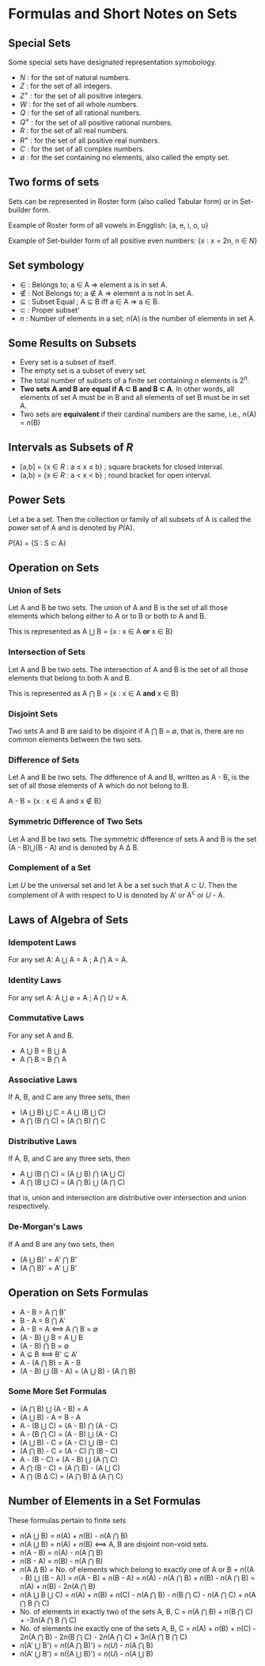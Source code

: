 # Formulas and Short Notes on Sets 

## Special Sets 

Some special sets have designated representation symobology. 

* *N* : for the set of natural numbers.
* *Z* : for the set of all integers.
* *Z<sup>+</sup>* : for the set of all positive integers.
* *W* : for the set of all whole numbers.  
* *Q* : for the set of all rational numbers.
* *Q<sup>+</sup>* : for the set of all positive rational numbers.
* *R* : for the set of all real numbers.
* *R<sup>+</sup>* : for the set of all positive real numbers. 
* *C* : for the set of all complex numbers.
* ∅ : for the set containing no elements, also called the empty set. 

## Two forms of sets

Sets can be represented in Roster form (also called Tabular form) or in Set-builder form. 

Example of Roster form of all vowels in Engglish: {a, e, i, o, u}

Example of Set-builder form of all positive even numbers: {x : x = 2n, n ∈ *N*}

## Set symbology 

* ∈ : Belongs to; a ∈ A ⇒ element a is in set A. 
* ∉ : Not Belongs to; a ∉ A ⇒ element a is not in set A.
* ⊆ : Subset Equal ; A ⊆ B iff a ∈ A ⇒ a ∈ B. 
* ⊂ : Proper subset'
* *n* : Number of elements in a set; *n*(A) is the number of elements in set A.

## Some Results on Subsets

* Every set is a subset of itself.
* The empty set is a subset of every set. 
* The total number of subsets of a finite set containing *n* elements is 2<sup>*n*</sup>. 
* **Two sets A and B are equal if A ⊂ B and B ⊂ A**. In other words, all elements of set A must be in B and all elements of set B must be in set A.
* Two sets are **equivalent** if their cardinal numbers are the same, i.e., *n*(A) = *n*(B)

## Intervals as Subsets of *R*

* [a,b] = {x ∈ *R* : a ≤ x ≤ b} ; square brackets for closed interval.
* (a,b) = {x ∈ *R* : a < x < b} ; round bracket for open interval. 

## Power Sets

Let a be a set. Then the collection or family of all subsets of A is called the power set of A and is denoted by *P*(A).

*P*(A) = {S : S ⊂ A}

## Operation on Sets

### Union of Sets

Let A and B be two sets. The union of A and B is the set of all those elements which belong either to A or to B or both to A and B. 

This is represented as A ⋃ B = {x : x ∈ A **or** x ∈ B}

### Intersection of Sets

Let A and B be two sets. The intersection of A and B is the set of all those elements that belong to both A and B.

This is represented as A ⋂ B = {x : x ∈ A **and** x ∈ B}

### Disjoint Sets

Two sets A and B are said to be disjoint if A ⋂ B = ∅, that is, there are no common elements between the two sets. 

### Difference of Sets

Let A and B be two sets. The difference of A and B, written as A - B, is the set of all those elements of A which do not belong to B. 

A - B = {x : x ∈ A and x ∉ B}

### Symmetric Difference of Two Sets

Let A and B be two sets. The symmetric difference of sets A and B is the set (A - B)⋃(B - A) and is denoted by A Δ B.

### Complement of a Set

Let *U* be the universal set and let A be a set such that A ⊂ *U*. Then the complement of A with respect to U is denoted by A' or A<sup>c</sup> or *U* - A.

## Laws of Algebra of Sets

### Idempotent Laws

For any set A: A ⋃ A = A ;  A ⋂ A = A.

### Identity Laws

For any set A: A ⋃ ∅ = A ; A ⋂ *U* = A.

### Commutative Laws

For any set A and B.

* A ⋃ B = B ⋃ A
* A ⋂ B = B ⋂ A

### Associative Laws

If A, B, and C are any three sets, then 

* (A ⋃ B) ⋃ C = A ⋃ (B ⋃ C)
* A ⋂ (B ⋂ C) = (A ⋂ B) ⋂ C

### Distributive Laws

If A, B, and C are any three sets, then 

* A ⋃ (B ⋂ C) = (A ⋃ B) ⋂ (A ⋃ C)
* A ⋂ (B ⋃ C) = (A ⋂ B) ⋃ (A ⋂ C) 

that is, union and intersection are distributive over intersection and union respectively. 

### De-Morgan's Laws

If A and B are any two sets, then

* (A ⋃ B)' = A' ⋂ B'
* (A ⋂ B)' = A' ⋃ B'

## Operation on Sets Formulas

* A - B = A ⋂ B'
* B - A = B ⋂ A'
* A - B = A ⟺ A ⋂ B = ∅
* (A - B) ⋃ B = A ⋃ B
* (A - B) ⋂ B = ∅
* A ⊆ B ⟺ B' ⊆ A'
* A - (A ⋂ B) = A - B
* (A - B) ⋃ (B - A) = (A ⋃ B) - (A ⋂ B)

### Some More Set Formulas

* (A ⋂ B) ⋃ (A - B) = A
* (A ⋃ B) - A = B - A
* A - (B ⋃ C) = (A - B) ⋂ (A - C)
* A - (B ⋂ C) = (A - B) ⋃ (A - C)
* (A ⋃ B) - C = (A - C) ⋃ (B - C)
* (A ⋂ B) - C = (A - C) ⋂ (B - C)
* A - (B - C) = (A - B) ⋃ (A ⋂ C)
* A ⋂ (B - C) = (A ⋂ B) - (A ⋃ C)
* A ⋂ (B Δ C) = (A ⋂ B) Δ (A ⋂ C)

## Number of Elements in a Set Formulas 

These formulas pertain to finite sets

* *n*(A ⋃ B) = *n*(A) + *n*(B) - *n*(A ⋂ B)
* *n*(A ⋃ B) = *n*(A) + *n*(B) ⟺ A, B are disjoint non-void sets.
* *n*(A - B) = *n*(A) - *n*(A ⋂ B)
* *n*(B - A) = *n*(B) - *n*(A ⋂ B)
* *n*(A Δ B) = No. of elements which belong to exactly one of A or B
             = *n*((A - B) ⋃ (B - A))
             = *n*(A - B) + *n*(B - A)
             = *n*(A) - *n*(A ⋂ B) + *n*(B) - *n*(A ⋂ B)
             = *n*(A) + *n*(B) - 2*n*(A ⋂ B) 
* *n*(A ⋃ B ⋃ C) = *n*(A) + *n*(B) + *n*(C) - *n*(A ⋂ B) - *n*(B ⋂ C) - *n*(A ⋂ C) + *n*(A ⋂ B ⋂ C)
* No. of elements in exactly two of the sets A, B, C = *n*(A ⋂ B) + *n*(B ⋂ C) + -3*n*(A ⋂ B ⋂ C)
* No. of elements ine exactly one of the sets A, B, C = *n*(A) + *n*(B) + *n*(C) - 2*n*(A ⋂ B) - 2*n*(B ⋂ C) - 2*n*(A ⋂ C) + 3*n*(A ⋂ B ⋂ C)
* *n*(A' ⋃ B') = *n*((A ⋂ B)') = *n*(*U*) - *n*(A ⋂ B)
* *n*(A' ⋃ B') = *n*((A ⋃ B)') = *n*(*U*) - *n*(A ⋃ B)
        